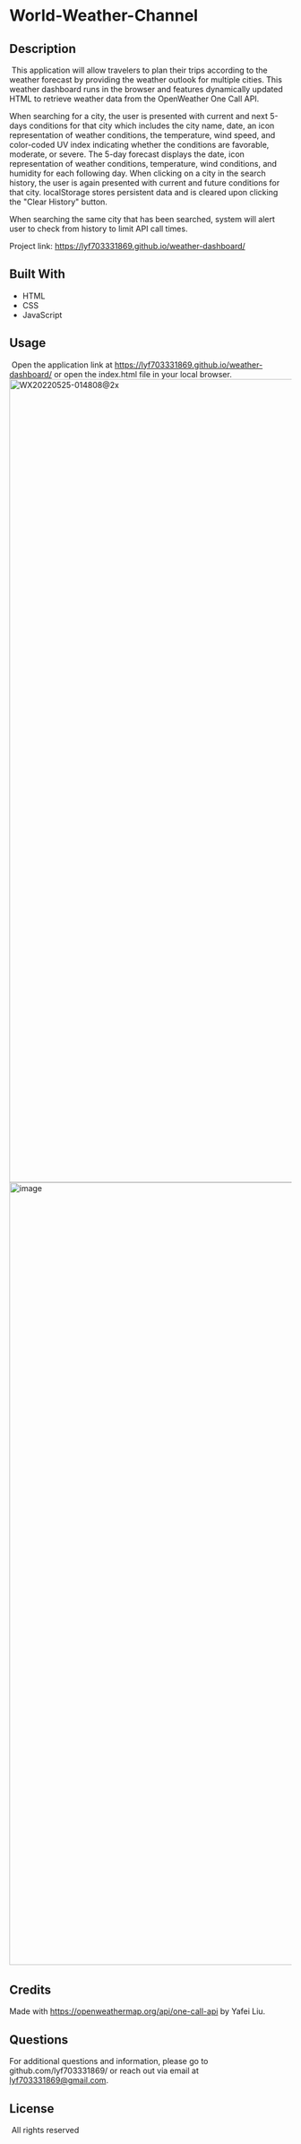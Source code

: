 # World-Weather-Channel
## Description 

​
This application will allow travelers to plan their trips according to the weather forecast by providing the weather outlook for multiple cities. This weather dashboard runs in the browser and features dynamically updated HTML to retrieve weather data from the OpenWeather One Call API.

When searching for a city, the user is presented with current and next 5-days conditions for that city which includes the city name, date, an icon representation of weather conditions, the temperature, wind speed, and color-coded UV index indicating whether the conditions are favorable, moderate, or severe. The 5-day forecast displays the date, icon representation of weather conditions, temperature, wind conditions, and humidity for each following day. When clicking on a city in the search history, the user is again presented with current and future conditions for that city. localStorage stores persistent data and is cleared upon clicking the "Clear History" button.

When searching the same city that has been searched, system will alert user to check from history to limit API call times.

Project link: https://lyf703331869.github.io/weather-dashboard/
​
## Built With
* HTML
* CSS
* JavaScript
​
## Usage 
​
Open the application link at https://lyf703331869.github.io/weather-dashboard/
or open the index.html file in your local browser.
​
<img width="1434" alt="WX20220525-014808@2x" src="https://user-images.githubusercontent.com/103960619/170189015-a6c02160-72b0-4330-bfb0-e62c2d5620f1.png">
<img width="1397" alt="image" src="https://user-images.githubusercontent.com/103960619/170189080-397842e4-3555-4072-a8b0-369849eaeaef.png">
​
​
## Credits
​Made with https://openweathermap.org/api/one-call-api by Yafei Liu.

## Questions
For additional questions and information, please go to github.com/lyf703331869/
or reach out via email at lyf703331869@gmail.com.
​
## License
​
All rights reserved
